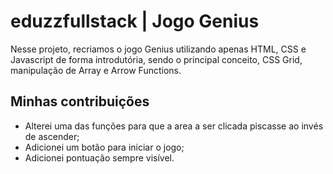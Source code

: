 # eduzzfullstack | Jogo Genius

Nesse projeto, recriamos o jogo Genius utilizando apenas HTML, CSS e Javascript de forma introdutória, sendo o principal conceito, CSS Grid, manipulação de Array e Arrow Functions.

## Minhas contribuições
- Alterei uma das funções para que a area a ser clicada piscasse ao invés de ascender;
- Adicionei um botão para iniciar o jogo;
- Adicionei pontuação sempre visível.
